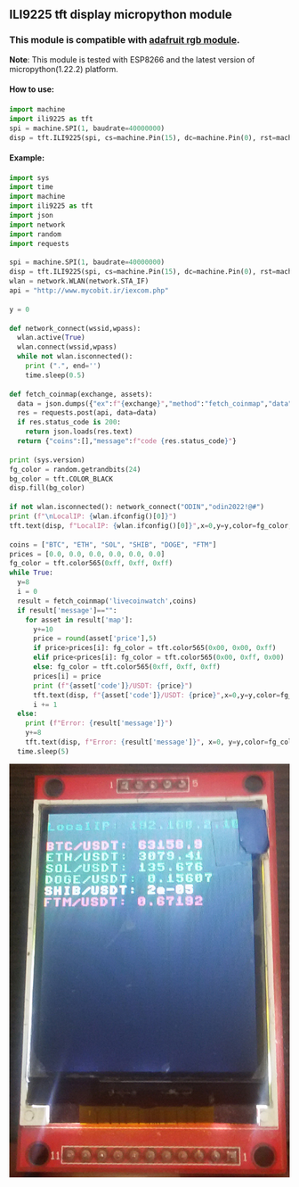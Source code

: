 ## ILI9225 tft display micropython module
### This module is compatible with <a href="https://github.com/adafruit/micropython-adafruit-rgb-display">adafruit rgb module</a>.
**Note**: This module is tested with ESP8266 and the latest version of micropython(1.22.2) platform.
#### How to use:
```python
import machine
import ili9225 as tft
spi = machine.SPI(1, baudrate=40000000)
disp = tft.ILI9225(spi, cs=machine.Pin(15), dc=machine.Pin(0), rst=machine.Pin(16))
```
#### Example:
```python
import sys
import time
import machine
import ili9225 as tft
import json
import network
import random
import requests

spi = machine.SPI(1, baudrate=40000000)
disp = tft.ILI9225(spi, cs=machine.Pin(15), dc=machine.Pin(0), rst=machine.Pin(16))
wlan = network.WLAN(network.STA_IF)
api = "http://www.mycobit.ir/iexcom.php"

y = 0

def network_connect(wssid,wpass):
  wlan.active(True)
  wlan.connect(wssid,wpass)
  while not wlan.isconnected():
    print (".", end='')
    time.sleep(0.5)

def fetch_coinmap(exchange, assets):
  data = json.dumps({"ex":f"{exchange}","method":"fetch_coinmap","data":{"assets":assets}})
  res = requests.post(api, data=data)
  if res.status_code is 200:
    return json.loads(res.text)
  return {"coins":[],"message":f"code {res.status_code}"}
            
print (sys.version)
fg_color = random.getrandbits(24)
bg_color = tft.COLOR_BLACK
disp.fill(bg_color)

if not wlan.isconnected(): network_connect("ODIN","odin2022!@#")
print (f"\nLocalIP: {wlan.ifconfig()[0]}")
tft.text(disp, f"LocalIP: {wlan.ifconfig()[0]}",x=0,y=y,color=fg_color,background=bg_color)

coins = ["BTC", "ETH", "SOL", "SHIB", "DOGE", "FTM"]
prices = [0.0, 0.0, 0.0, 0.0, 0.0, 0.0]
fg_color = tft.color565(0xff, 0xff, 0xff)
while True:
  y=8
  i = 0
  result = fetch_coinmap('livecoinwatch',coins)
  if result['message']=="":
    for asset in result['map']:
      y+=10
      price = round(asset['price'],5)
      if price>prices[i]: fg_color = tft.color565(0x00, 0x00, 0xff)
      elif price<prices[i]: fg_color = tft.color565(0x00, 0xff, 0x00)
      else: fg_color = tft.color565(0xff, 0xff, 0xff)
      prices[i] = price
      print (f"{asset['code']}/USDT: {price}")
      tft.text(disp, f"{asset['code']}/USDT: {price}",x=0,y=y,color=fg_color,background=bg_color)
      i += 1
  else:
    print (f"Error: {result['message']}")
    y+=8
    tft.text(disp, f"Error: {result['message']}", x=0, y=y,color=fg_color,background=bg_color)
  time.sleep(5)
```

<center><img src="https://github.com/SajedHashemi/ili9225/blob/main/ili9225.jpg" /></center>
